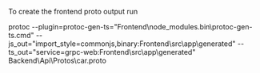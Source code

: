 To create the frontend proto output run

protoc --plugin=protoc-gen-ts="Frontend\node_modules\.bin\protoc-gen-ts.cmd" --js_out="import_style=commonjs,binary:Frontend\src\app\generated" --ts_out="service=grpc-web:Frontend\src\app\generated" Backend\Api\Protos\car.proto